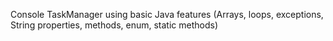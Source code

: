 Console TaskManager using basic Java features (Arrays, loops, exceptions, String properties, methods, enum, static methods)
